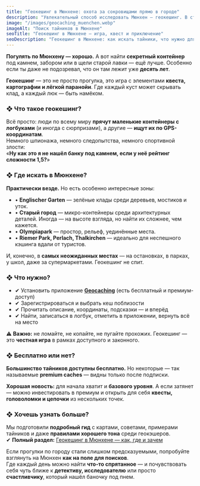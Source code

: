 ```yaml
---
title: "Геокешинг в Мюнхене: охота за сокровищами прямо в городе"
description: "Увлекательный способ исследовать Мюнхен — геокешинг. В статье рассказываем, как начать, какие приложения использовать, где искать тайники и почему это занятие подойдёт всей семье."
image: "/images/geocaching_muenchen.webp"
imageAlt: "Поиск тайников в Мюнхене"
seoTitle: "Геокешинг в Мюнхене — игра, квест и приключение"
seoDescription: "Геокешинг в Мюнхене: как искать тайники, что нужно для начала, где самые интересные места и почему это увлекательно. Гид для новичков и любителей."
---
```


**Погулять по Мюнхену — хорошо.** А вот найти **секретный контейнер** под камнем, забором или в щели старой лавки — ещё лучше. Особенно если ты даже не подозревал, что он там лежит уже **десять лет**.

**Геокешинг** — это не просто прогулка, это игра с элементами **квеста, картографии и лёгкой паранойи**. Где каждый куст может скрывать клад, а каждый люк — быть намёком.

### ❖ Что такое геокешинг?

Всё просто: люди по всему миру **прячут маленькие контейнеры с логбуками** (и иногда с сюрпризами), а другие — **ищут их по GPS-координатам**.  
Немного шпионажа, немного следопытства, немного спортивной злости:  
«**Ну как это я не нашёл банку под камнем, если у неё рейтинг сложности 1,5?**»

### ❖ Где искать в Мюнхене?

**Практически везде.** Но есть особенно интересные зоны:

- • **Englischer Garten** — зелёные клады среди деревьев, мостиков и уток.  
- • **Старый город** — микро-контейнеры среди архитектурных деталей. Иногда — на высоте взгляда, но найти их сложнее, чем кажется.  
- • **Olympiapark** — простор, рельеф, уединённые места.  
- • **Riemer Park, Perlach, Thalkirchen** — идеально для неспешного кэшинга вдали от туристов.  

И, конечно, в **самых неожиданных местах** — на остановках, в парках, у школ, даже за супермаркетами. Геокешинг не спит.

### ❖ Что нужно?

- ✔ Установить приложение [**Geocaching**](https://www.geocaching.com/play) (есть бесплатный и премиум-доступ)  
- ✔ Зарегистрироваться и выбрать кеш поблизости  
- ✔ Прочитать описание, координаты, подсказки — и вперёд  
- ✔ Найти, записаться в логбук, отметить в приложении, вернуть всё на место  

⚠️ **Важно:** не ломайте, не копайте, не пугайте прохожих. Геокешинг — это **честная игра** в рамках доступного и законного.

### ❖ Бесплатно или нет?

**Большинство тайников доступны бесплатно.** Но некоторые — так называемые **premium caches** — видны только после подписки.  

**Хорошая новость:** для начала хватит и **базового уровня**. А если затянет — можно инвестировать в премиум и открыть для себя **квесты, головоломки и цепочки** из нескольких точек.

### ❖ Хочешь узнать больше?

Мы подготовили **подробный гид** с картами, советами, примерами тайников и даже **правилами хорошего тона** среди геокэшеров.  
✔ **Полный раздел:** [Геокешинг в Мюнхене — как, где и зачем](https://munchen-vesti.de/geocaching-page)


Если прогулки по городу стали слишком предсказуемыми, попробуйте взглянуть на Мюнхен **как на поле для поисков**.  
Где каждый день можно найти **что-то спрятанное** — и почувствовать себя чуть ближе к **детективу, исследователю** или просто **счастливчику**, который нашёл баночку под пнем.
